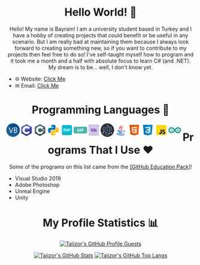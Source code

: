 <h1 align="center">Hello World! 👋</h1>

<p align="center">Hello! My name is Bayram! I am a university student based in Turkey and I have a hobby of creating projects that could benefit or be useful in any scenario. But I am really bad at maintaining them because I always look forward to creating something new, so if you want to contribute to my projects then feel free to do so! I've self-taught myself how to program and it took me a month and a half with absolute focus to learn C# (and .NET). My dream is to be... well, I don't know yet.</p>

* 🌐 Website: [Click Me](https://www.taiizor.com)
* ✉ Email: [Click Me](mailto:taiizor@soferity.com)

<h1 align="center">Programming Languages 📜</h1>

<div align="center">
  <img align="left" alt="VB" width="36px" src="https://raw.githubusercontent.com/Taiizor/Taiizor/master/.images/VB.png" />
  <img align="left" alt="C" width="36px" src="https://raw.githubusercontent.com/Taiizor/Taiizor/master/.images/C.png" />
  <img align="left" alt="C#" width="36px" src="https://raw.githubusercontent.com/Taiizor/Taiizor/master/.images/C%23.png" />
  <img align="left" alt="Python" width="36px" src="https://raw.githubusercontent.com/Taiizor/Taiizor/master/.images/Python.png" />
  <img align="left" alt="PHP" width="36px" src="https://raw.githubusercontent.com/Taiizor/Taiizor/master/.images/PHP.png" />
  <img align="left" alt="ASP" width="36px" src="https://raw.githubusercontent.com/Taiizor/Taiizor/master/.images/ASP.png" />
  <img align="left" alt="SQL" width="36px" src="https://raw.githubusercontent.com/Taiizor/Taiizor/master/.images/SQL.png" />
  <img align="left" alt="Electron" width="36px" src="https://raw.githubusercontent.com/Taiizor/Taiizor/master/.images/Electron.png" />
  <img align="left" alt="Java" width="36px" src="https://raw.githubusercontent.com/Taiizor/Taiizor/master/.images/Java.png" />
  <img align="left" alt="HTML 5" width="36px" src="https://raw.githubusercontent.com/Taiizor/Taiizor/master/.images/HTML5.png" />
  <img align="left" alt="CSS 3" width="36px" src="https://raw.githubusercontent.com/Taiizor/Taiizor/master/.images/CSS3.png" />
  <img align="left" alt="JS" width="36px" src="https://raw.githubusercontent.com/Taiizor/Taiizor/master/.images/JS.png" />
  <img align="left" alt="Arduino" width="36px" src="https://raw.githubusercontent.com/Taiizor/Taiizor/master/.images/Arduino.png" />
</div>

<h1 align="center">Programs That I Use ❤</h1>

<p align="center">Some of the programs on this list came from the <a href="https://education.github.com">[GitHub Education Pack]</a>!</p>

* Visual Studio 2019
* Adobe Photoshop
* Unreal Engine
* Unity

<h1 align="center">My Profile Statistics 📊</h1>

<div align="center">
  <p><a href="https://github.com/Taiizor"><img src="https://komarev.com/ghpvc/?&label=Profile+Views&username=Taiizor&color=2984CC&style=flat" alt="Taiizor's GitHub Profile Guests"/></a></p>
  <a href="https://github.com/Taiizor"><img src="https://github-readme-stats.vercel.app/api?username=Taiizor&show_icons=true&theme=tokyonight&count_private=true&include_all_commits=true" alt="Taiizor's GitHub Stats"/></a>
  <a href="https://github.com/Taiizor?tab=repositories"><img src="https://github-readme-stats.vercel.app/api/top-langs/?username=Taiizor&layout=compact" alt="Taiizor's GitHub Top Langs"/></a>
</div>
